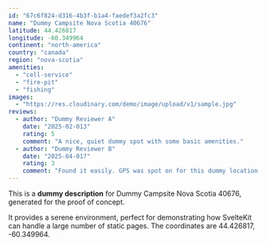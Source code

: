 ```yaml
---
id: "67c6f824-d316-4b3f-b1a4-faedef3a2fc3"
name: "Dummy Campsite Nova Scotia 40676"
latitude: 44.426817
longitude: -60.349964
continent: "north-america"
country: "canada"
region: "nova-scotia"
amenities:
  - "cell-service"
  - "fire-pit"
  - "fishing"
images:
  - "https://res.cloudinary.com/demo/image/upload/v1/sample.jpg"
reviews:
  - author: "Dummy Reviewer A"
    date: "2025-02-013"
    rating: 5
    comment: "A nice, quiet dummy spot with some basic amenities."
  - author: "Dummy Reviewer B"
    date: "2025-04-017"
    rating: 3
    comment: "Found it easily. GPS was spot on for this dummy location."
---
```


This is a **dummy description** for Dummy Campsite Nova Scotia 40676, generated for the proof of concept.

It provides a serene environment, perfect for demonstrating how SvelteKit can handle a large number of static pages. The coordinates are 44.426817, -60.349964.
